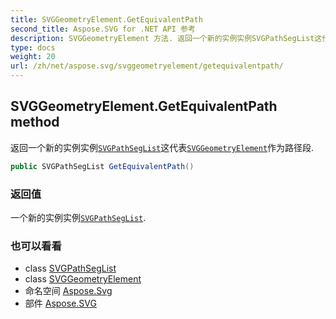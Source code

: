 ```yaml
---
title: SVGGeometryElement.GetEquivalentPath
second_title: Aspose.SVG for .NET API 参考
description: SVGGeometryElement 方法. 返回一个新的实例实例SVGPathSegList这代表SVGGeometryElement作为路径段.
type: docs
weight: 20
url: /zh/net/aspose.svg/svggeometryelement/getequivalentpath/
---
```

## SVGGeometryElement.GetEquivalentPath method

返回一个新的实例实例[`SVGPathSegList`](../../../aspose.svg.paths/svgpathseglist/)这代表[`SVGGeometryElement`](../)作为路径段.

```csharp
public SVGPathSegList GetEquivalentPath()
```

### 返回值

一个新的实例实例[`SVGPathSegList`](../../../aspose.svg.paths/svgpathseglist/).

### 也可以看看

* class [SVGPathSegList](../../../aspose.svg.paths/svgpathseglist/)
* class [SVGGeometryElement](../)
* 命名空间 [Aspose.Svg](../../svggeometryelement/)
* 部件 [Aspose.SVG](../../../)


